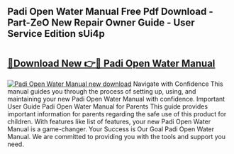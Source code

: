 ## Padi Open Water Manual Free Pdf Download - Part-ZeO New Repair Owner Guide - User Service Edition sUi4p

# <h2><a href="http://bc24744.oget.top/?id=Padi+Open+Water+Manual">🔗Download New 👉🔴 Padi Open Water Manual</a></h2>

[![Padi Open Water Manual new download](https://i.imgur.com/5g1atiW.png)](http://bc24744.oget.top/?id=Padi+Open+Water+Manual)
Navigate with Confidence This manual guides you through the process of setting up, using, and maintaining your new Padi Open Water Manual with confidence. Important User Guide Padi Open Water Manual for Parents This guide provides important information for parents regarding the safe use of this product for children. With features like list of features, your new Padi Open Water Manual is a game-changer. Your Success is Our Goal Padi Open Water Manual. We are committed to providing you with the tools and support you need.
